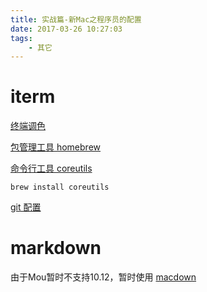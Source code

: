 ```yaml
---
title: 实战篇-新Mac之程序员的配置
date: 2017-03-26 10:27:03
tags:
    - 其它
---
```


# iterm
[终端调色](http://iterm2colorschemes.com)

[包管理工具 homebrew](https://brew.sh)

[命令行工具 coreutils](http://www.gnu.org/software/coreutils/coreutils.html)

```
brew install coreutils
```

[git 配置](https://www.git-scm.com/book/zh/v2)

# markdown
由于Mou暂时不支持10.12，暂时使用 [macdown](http://macdown.uranusjr.com)
